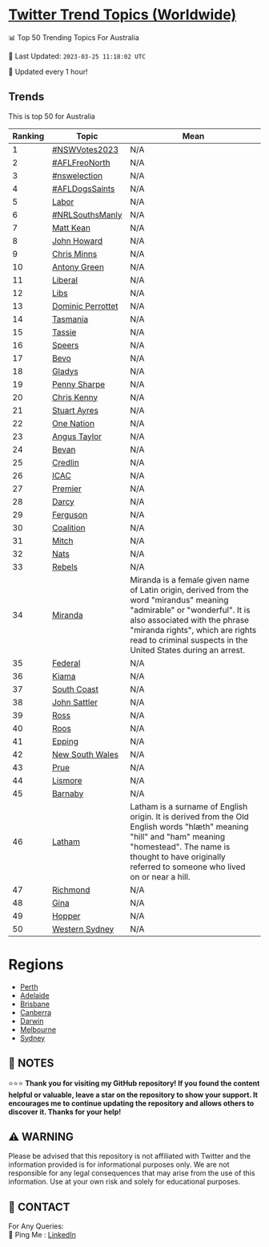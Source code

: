 [Twitter Trend Topics (Worldwide)](https://github.com/ErcinDedeoglu/Twitter-Trend-Topics)
==========


📊 Top 50 Trending Topics For Australia

📆 Last Updated: `2023-03-25 11:18:02 UTC`

🔧 Updated every 1 hour!


## Trends

This is top 50 for Australia

| Ranking | Topic | Mean |
| ------- | ------------ | ------------ |
| 1 | [#NSWVotes2023](http://twitter.com/search?q=%23NSWVotes2023) | N/A |
| 2 | [#AFLFreoNorth](http://twitter.com/search?q=%23AFLFreoNorth) | N/A |
| 3 | [#nswelection](http://twitter.com/search?q=%23nswelection) | N/A |
| 4 | [#AFLDogsSaints](http://twitter.com/search?q=%23AFLDogsSaints) | N/A |
| 5 | [Labor](http://twitter.com/search?q=Labor) | N/A |
| 6 | [#NRLSouthsManly](http://twitter.com/search?q=%23NRLSouthsManly) | N/A |
| 7 | [Matt Kean](http://twitter.com/search?q=Matt+Kean) | N/A |
| 8 | [John Howard](http://twitter.com/search?q=John+Howard) | N/A |
| 9 | [Chris Minns](http://twitter.com/search?q=Chris+Minns) | N/A |
| 10 | [Antony Green](http://twitter.com/search?q=Antony+Green) | N/A |
| 11 | [Liberal](http://twitter.com/search?q=Liberal) | N/A |
| 12 | [Libs](http://twitter.com/search?q=Libs) | N/A |
| 13 | [Dominic Perrottet](http://twitter.com/search?q=Dominic+Perrottet) | N/A |
| 14 | [Tasmania](http://twitter.com/search?q=Tasmania) | N/A |
| 15 | [Tassie](http://twitter.com/search?q=Tassie) | N/A |
| 16 | [Speers](http://twitter.com/search?q=Speers) | N/A |
| 17 | [Bevo](http://twitter.com/search?q=Bevo) | N/A |
| 18 | [Gladys](http://twitter.com/search?q=Gladys) | N/A |
| 19 | [Penny Sharpe](http://twitter.com/search?q=Penny+Sharpe) | N/A |
| 20 | [Chris Kenny](http://twitter.com/search?q=Chris+Kenny) | N/A |
| 21 | [Stuart Ayres](http://twitter.com/search?q=Stuart+Ayres) | N/A |
| 22 | [One Nation](http://twitter.com/search?q=One+Nation) | N/A |
| 23 | [Angus Taylor](http://twitter.com/search?q=Angus+Taylor) | N/A |
| 24 | [Bevan](http://twitter.com/search?q=Bevan) | N/A |
| 25 | [Credlin](http://twitter.com/search?q=Credlin) | N/A |
| 26 | [ICAC](http://twitter.com/search?q=ICAC) | N/A |
| 27 | [Premier](http://twitter.com/search?q=Premier) | N/A |
| 28 | [Darcy](http://twitter.com/search?q=Darcy) | N/A |
| 29 | [Ferguson](http://twitter.com/search?q=Ferguson) | N/A |
| 30 | [Coalition](http://twitter.com/search?q=Coalition) | N/A |
| 31 | [Mitch](http://twitter.com/search?q=Mitch) | N/A |
| 32 | [Nats](http://twitter.com/search?q=Nats) | N/A |
| 33 | [Rebels](http://twitter.com/search?q=Rebels) | N/A |
| 34 | [Miranda](http://twitter.com/search?q=Miranda) | Miranda is a female given name of Latin origin, derived from the word "mirandus" meaning "admirable" or "wonderful". It is also associated with the phrase "miranda rights", which are rights read to criminal suspects in the United States during an arrest. |
| 35 | [Federal](http://twitter.com/search?q=Federal) | N/A |
| 36 | [Kiama](http://twitter.com/search?q=Kiama) | N/A |
| 37 | [South Coast](http://twitter.com/search?q=South+Coast) | N/A |
| 38 | [John Sattler](http://twitter.com/search?q=John+Sattler) | N/A |
| 39 | [Ross](http://twitter.com/search?q=Ross) | N/A |
| 40 | [Roos](http://twitter.com/search?q=Roos) | N/A |
| 41 | [Epping](http://twitter.com/search?q=Epping) | N/A |
| 42 | [New South Wales](http://twitter.com/search?q=New+South+Wales) | N/A |
| 43 | [Prue](http://twitter.com/search?q=Prue) | N/A |
| 44 | [Lismore](http://twitter.com/search?q=Lismore) | N/A |
| 45 | [Barnaby](http://twitter.com/search?q=Barnaby) | N/A |
| 46 | [Latham](http://twitter.com/search?q=Latham) | Latham is a surname of English origin. It is derived from the Old English words "hlæth" meaning "hill" and "ham" meaning "homestead". The name is thought to have originally referred to someone who lived on or near a hill. |
| 47 | [Richmond](http://twitter.com/search?q=Richmond) | N/A |
| 48 | [Gina](http://twitter.com/search?q=Gina) | N/A |
| 49 | [Hopper](http://twitter.com/search?q=Hopper) | N/A |
| 50 | [Western Sydney](http://twitter.com/search?q=Western+Sydney) | N/A |



# Regions

* [Perth](</Australia/Perth.md>)
* [Adelaide](</Australia/Adelaide.md>)
* [Brisbane](</Australia/Brisbane.md>)
* [Canberra](</Australia/Canberra.md>)
* [Darwin](</Australia/Darwin.md>)
* [Melbourne](</Australia/Melbourne.md>)
* [Sydney](</Australia/Sydney.md>)



## 📝 NOTES

⭐⭐⭐ **Thank you for visiting my GitHub repository! If you found the content helpful or valuable, leave a star on the repository to show your support. It encourages me to continue updating the repository and allows others to discover it. Thanks for your help!**


## ⚠️ WARNING

Please be advised that this repository is not affiliated with Twitter and the information provided is for informational purposes only. We are not responsible for any legal consequences that may arise from the use of this information. Use at your own risk and solely for educational purposes.


## 📨 CONTACT

 For Any Queries:  
            🏓 Ping Me : [LinkedIn](https://www.linkedin.com/in/ercindedeoglu/)
